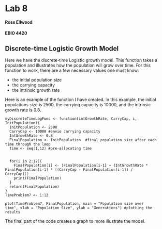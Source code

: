 # Lab 8
#### Ross Ellwood
#### EBIO 4420

## Discrete-time Logistic Growth Model
 Here we have the discrete-time Logistic growth model. This function takes a population
and illustrates how the population will grow over time. For this function to work,
there are a few necessary values one must know:
* the initial population size
* the carrying capacity
* the intrinsic growth rate

Here is an example of the function I have created. In this example,
the initial populations size is 2500, the carrying capacity is 10000, and the 
intrinsic growth rate is 0.8.

```
myDiscreteTimeLogFunc <- function(intGrowthRate, CarryCap, i, InitPopulation){
  InitPopulation <- 2500
  CarryCap <- 10000 #envio carrying capacity
  IntGrowthRate <- 0.8
  FinalPopulation <- InitPopulation  #final population size after each time through the loop
  time <- seq(1,12) #pre-allocating time
  
  
  for(i in 2:12){
    FinalPopulation[i] <- (FinalPopulation[i-1] + (IntGrowthRate * FinalPopulation[i-1] * ((CarryCap - FinalPopulation[i-1]) / CarryCap)))
    print(FinalPopulation)                                   
  }
  return(FinalPopulation)
}
TimeProblem7 <- 1:12

plot(TimeProblem7, FinalPopulation, main = "Population size over time", xlab = "Population Size", ylab = "Generations") #plotting the results
```
The final part of the code creates a graph to more illustrate the model.
